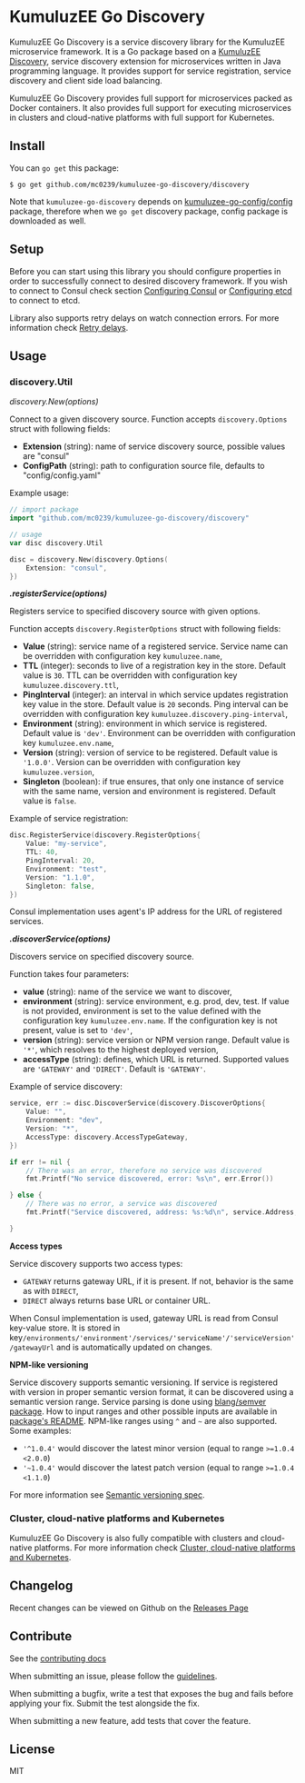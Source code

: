 # KumuluzEE Go Discovery

KumuluzEE Go Discovery is a service discovery library for the KumuluzEE microservice framework. It is a Go package based on a [KumuluzEE Discovery](https://github.com/kumuluz/kumuluzee-discovery), service discovery extension for microservices written in Java programming language. It provides support for service registration, service discovery and client side load balancing.

KumuluzEE Go Discovery provides full support for microservices packed as Docker containers. It also provides full support for executing microservices in clusters and cloud-native platforms with full support for Kubernetes.

## Install

You can `go get` this package:

```
$ go get github.com/mc0239/kumuluzee-go-discovery/discovery
```

Note that `kumuluzee-go-discovery` depends on [kumuluzee-go-config/config](kumuluzee-go-config/config) package, therefore when we `go get` discovery package, config package is downloaded as well.

## Setup

Before you can start using this library you should configure properties in order to successfully connect to desired discovery framework. If you wish to connect to Consul check section [Configuring Consul](https://github.com/kumuluz/kumuluzee-discovery#configuring-consul) or [Configuring etcd](https://github.com/kumuluz/kumuluzee-discovery#configuring-etcd) to connect to etcd.

Library also supports retry delays on watch connection errors. For more information check [Retry delays](https://github.com/kumuluz/kumuluzee-discovery#retry-delays).

## Usage

### discovery.Util

*discovery.New(options)*

Connect to a given discovery source. Function accepts `discovery.Options` struct with following fields:
* **Extension** (string): name of service discovery source, possible values are "consul" 
* **ConfigPath** (string): path to configuration source file, defaults to "config/config.yaml"

Example usage:

```go
// import package
import "github.com/mc0239/kumuluzee-go-discovery/discovery"

// usage
var disc discovery.Util

disc = discovery.New(discovery.Options(
    Extension: "consul",
})
```

***.registerService(options)***

Registers service to specified discovery source with given options.

Function accepts `discovery.RegisterOptions` struct with following fields:
* **Value** (string): service name of a registered service. Service name can be overridden with configuration key  `kumuluzee.name`,
* **TTL** (integer): seconds to live of a registration key in the store. Default value is `30`. TTL can be overridden with configuration key `kumuluzee.discovery.ttl`,
* **PingInterval** (integer): an interval in which service updates registration key value in the store. Default value is `20` seconds. Ping interval can be overridden with configuration key  `kumuluzee.discovery.ping-interval`,
* **Environment** (string): environment in which service is registered. Default value is `'dev'`. Environment can be overridden with configuration key  `kumuluzee.env.name`,
* **Version** (string): version of service to be registered. Default value is `'1.0.0'`. Version can be overridden with configuration key  `kumuluzee.version`,
* **Singleton** (boolean): if true ensures, that only one instance of service with the same name, version and environment is registered. Default value is `false`.

Example of service registration:

```go
disc.RegisterService(discovery.RegisterOptions{
    Value: "my-service",
    TTL: 40,
    PingInterval: 20,
    Environment: "test",
    Version: "1.1.0",
    Singleton: false,
})
```

 Consul implementation uses agent's IP address for the URL of registered services.

***.discoverService(options)***

Discovers service on specified discovery source.

Function takes four parameters:

* **value** (string): name of the service we want to discover,
* **environment** (string): service environment, e.g. prod, dev, test. If value is not provided, environment is set to the value defined with the configuration key  `kumuluzee.env.name`. If the configuration key is not present, value is set to  `'dev'`,
* **version** (string): service version or NPM version range. Default value is `'*'`, which resolves to the highest deployed version,
* **accessType** (string): defines, which URL is returned. Supported values are  `'GATEWAY'`  and  `'DIRECT'`. Default is  `'GATEWAY'`.

Example of service discovery:

```go
service, err := disc.DiscoverService(discovery.DiscoverOptions{
    Value: "",
    Environment: "dev",
    Version: "*",
    AccessType: discovery.AccessTypeGateway,
})

if err != nil {
    // There was an error, therefore no service was discovered
    fmt.Printf("No service discovered, error: %s\n", err.Error())

} else {
    // There was no error, a service was discovered 
    fmt.Printf("Service discovered, address: %s:%d\n", service.Address, service.Port)

}
```

**Access types**

Service discovery supports two access types:

*   `GATEWAY`  returns gateway URL, if it is present. If not, behavior is the same as with  `DIRECT`,
*   `DIRECT`  always returns base URL or container URL.

When Consul implementation is used, gateway URL is read from Consul key-value store. It is stored in key`/environments/'environment'/services/'serviceName'/'serviceVersion'/gatewayUrl`  and is automatically updated on changes.

**NPM-like versioning**

Service discovery supports semantic versioning. If service is registered with version in proper semantic version format, it can be discovered using a semantic version range. Service parsing is done using [blang/semver package](https://github.com/blang/semver). How to input ranges and other possible inputs are available in [package's README](https://github.com/blang/semver/blob/master/README.md). NPM-like ranges using `^` and `~` are also supported. Some examples:

-   `'^1.0.4'` would discover the latest minor version (equal to range `>=1.0.4 <2.0.0`)
-   `'~1.0.4'` would discover the latest patch version (equal to range `>=1.0.4 <1.1.0`)

For more information see  [Semantic versioning spec](https://semver.org/).

### Cluster, cloud-native platforms and Kubernetes
KumuluzEE Go Discovery is also fully compatible with clusters and cloud-native platforms. For more information check [Cluster, cloud-native platforms and Kubernetes](https://github.com/kumuluz/kumuluzee-discovery#cluster-cloud-native-platforms-and-kubernetes).

## Changelog

Recent changes can be viewed on Github on the  [Releases Page](https://github.com/kumuluz/kumuluzee/releases)

## Contribute

See the  [contributing docs](https://github.com/mc0239/kumuluzee-go-discovery/blob/master/CONTRIBUTING.md)

When submitting an issue, please follow the  [guidelines](https://github.com/mc0239/kumuluzee-go-discovery/blob/master/CONTRIBUTING.md#bugs).

When submitting a bugfix, write a test that exposes the bug and fails before applying your fix. Submit the test alongside the fix.

When submitting a new feature, add tests that cover the feature.

## License

MIT

